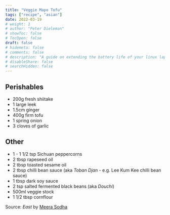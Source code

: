 ```yaml
---
title: "Veggie Mapo Tofu"
tags: ["recipe", "asian"]
date: 2022-03-19
# weight: 1
# author: "Peter Dieleman"
# showToc: false
# TocOpen: false
draft: false
# hidemeta: false
# comments: false
# description: "A guide on extending the battery life of your linux laptop"
# disableShare: false
# searchHidden: false
---
```


## Perishables 
- 200g fresh shiitake
- 1 large leek
- 1.5cm ginger
- 400g firm tofu
- 1 spring onion
- 3 cloves of garlic

## Other
- 1 - 1 1/2 tsp Sichuan peppercorns
- 2 tbsp rapeseed oil
- 2 tbsp toasted sesame oil
- 2 tbsp chilli bean sauce (aka _Toban Djan_ - e.g. Lee Kum Kee chilli bean sauce)
- 1 tbsp dark soy sauce
- 2 tsp salted fermented black beans (aka _Douchi_)
- 500ml veggie stock
- 1 1/2 tbsp cornflour

Source: _East_ by [Meera Sodha](https://meerasodha.com/recipes/)
  
